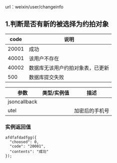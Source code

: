 

url：weixin/user/changeinfo

## 1.判断是否有新的被选择为约拍对象

| code  | 说明               |
| ----- | ---------------- |
| 20001 | 成功               |
| 40001 | 该用户不存在           |
| 40002 | 数据库无该用户约拍对象表，已更新 |
| 500   | 数据库提交失败          |



| 参数           | 类型/实例值 | 描述      |
| ------------ | ------ | ------- |
| jsoncallback |        |         |
| utel         |        | 加密后的手机号 |



### 实例返回值

```
afdfafdadfgg({
  "choosed": 0, 
  "code": "20001", 
  "contents": "成功"
});
```